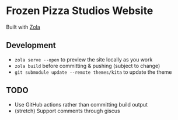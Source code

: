 # Frozen Pizza Studios Website
Built with [Zola](https://www.getzola.org/documentation/getting-started/installation/)

## Development
- `zola serve --open` to preview the site locally as you work
- `zola build` before committing & pushing (subject to change)
- `git submodule update --remote themes/kita` to update the theme

## TODO
- Use GitHub actions rather than committing build output
- (stretch) Support comments through giscus
